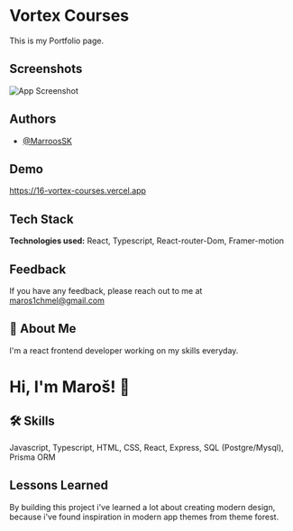 # Vortex Courses

This is my Portfolio page.


## Screenshots

![App Screenshot](https://i.postimg.cc/mrFJrPdx/vortex-Pic.jpg)


## Authors

- [@MarroosSK](https://github.com/MarroosSK)


## Demo

https://16-vortex-courses.vercel.app


## Tech Stack

**Technologies used:** React, Typescript, React-router-Dom, Framer-motion



## Feedback

If you have any feedback, please reach out to me at maros1chmel@gmail.com


## 🚀 About Me
I'm a react frontend developer working on my skills everyday.


# Hi, I'm Maroš! 👋


## 🛠 Skills
Javascript, Typescript, HTML, CSS, React, Express, SQL (Postgre/Mysql), Prisma ORM


## Lessons Learned

By building this project i've learned a lot about creating modern design, because i've found inspiration in modern app themes from theme forest.
